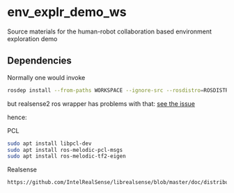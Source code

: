 # env_explr_demo_ws
Source materials for the human-robot collaboration based environment exploration demo

## Dependencies

Normally one would invoke
``` bash
rosdep install --from-paths WORKSPACE --ignore-src --rosdistro=ROSDISTRO
``` 
but realsense2 ros wrapper has problems with that: [see the issue](https://github.com/IntelRealSense/realsense-ros/issues/808)

hence:

PCL
``` bash
sudo apt install libpcl-dev
sudo apt install ros-melodic-pcl-msgs
sudo apt install ros-melodic-tf2-eigen
```

Realsense
``` bash
https://github.com/IntelRealSense/librealsense/blob/master/doc/distribution_linux.md#installing-the-packages
```
